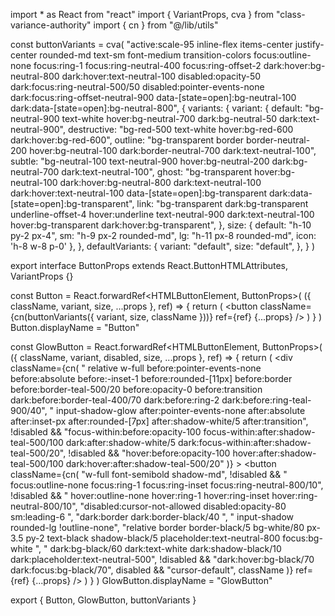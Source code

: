 import * as React from "react"
import { VariantProps, cva } from "class-variance-authority"
import { cn } from "@/lib/utils"

const buttonVariants = cva(
  "active:scale-95 inline-flex items-center justify-center rounded-md text-sm font-medium transition-colors focus:outline-none focus:ring-1 focus:ring-neutral-400 focus:ring-offset-2 dark:hover:bg-neutral-800 dark:hover:text-neutral-100 disabled:opacity-50 dark:focus:ring-neutral-500/50 disabled:pointer-events-none dark:focus:ring-offset-neutral-900 data-[state=open]:bg-neutral-100 dark:data-[state=open]:bg-neutral-800",
  {
    variants: {
      variant: {
        default:
          "bg-neutral-900 text-white hover:bg-neutral-700 dark:bg-neutral-50 dark:text-neutral-900",
        destructive:
          "bg-red-500 text-white hover:bg-red-600 dark:hover:bg-red-600",
        outline:
          "bg-transparent border border-neutral-200 hover:bg-neutral-100 dark:border-neutral-700 dark:text-neutral-100",
        subtle:
          "bg-neutral-100 text-neutral-900 hover:bg-neutral-200 dark:bg-neutral-700 dark:text-neutral-100",
        ghost:
          "bg-transparent hover:bg-neutral-100 dark:hover:bg-neutral-800 dark:text-neutral-100 dark:hover:text-neutral-100 data-[state=open]:bg-transparent dark:data-[state=open]:bg-transparent",
        link: "bg-transparent dark:bg-transparent underline-offset-4 hover:underline text-neutral-900 dark:text-neutral-100 hover:bg-transparent dark:hover:bg-transparent",
      },
      size: {
        default: "h-10 py-2 px-4",
        sm: "h-9 px-2 rounded-md",
        lg: "h-11 px-8 rounded-md",
        icon: 'h-8 w-8 p-0'
      },
    },
    defaultVariants: {
      variant: "default",
      size: "default",
    },
  }
)

export interface ButtonProps
  extends React.ButtonHTMLAttributes<HTMLButtonElement>,
    VariantProps<typeof buttonVariants> {}

const Button = React.forwardRef<HTMLButtonElement, ButtonProps>(
  ({ className, variant, size, ...props }, ref) => {
    return (
      <button
        className={cn(buttonVariants({ variant, size, className }))}
        ref={ref}
        {...props}
      />
    )
  }
)
Button.displayName = "Button"

const GlowButton = React.forwardRef<HTMLButtonElement, ButtonProps>(
  ({ className, variant, disabled, size, ...props }, ref) => {
    return (
      <div
        className={cn(
          " relative w-full before:pointer-events-none before:absolute before:-inset-1 before:rounded-[11px] before:border before:border-teal-500/20 before:opacity-0   before:transition dark:before:border-teal-400/70 dark:before:ring-2 dark:before:ring-teal-900/40",
          " input-shadow-glow after:pointer-events-none after:absolute after:inset-px after:rounded-[7px] after:shadow-white/5 after:transition",
          !disabled &&
            "focus-within:before:opacity-100 focus-within:after:shadow-teal-500/100 dark:after:shadow-white/5 dark:focus-within:after:shadow-teal-500/20",
          !disabled &&
            "hover:before:opacity-100 hover:after:shadow-teal-500/100  dark:hover:after:shadow-teal-500/20"
        )}
      >
        <button
          className={cn(
            "w-full font-semibold shadow-md",
            !disabled &&
              " focus:outline-none  focus:ring-1 focus:ring-inset focus:ring-neutral-800/10",
            !disabled &&
              " hover:outline-none  hover:ring-1 hover:ring-inset  hover:ring-neutral-800/10",
            "disabled:cursor-not-allowed disabled:opacity-80   sm:leading-6 ",
            "dark:border dark:border-black/40 ",
            " input-shadow rounded-lg  !outline-none",
            "relative border border-black/5 bg-white/80 px-3.5 py-2 text-black shadow-black/5 placeholder:text-neutral-800  focus:bg-white ",
            " dark:bg-black/60 dark:text-white dark:shadow-black/10 dark:placeholder:text-neutral-500",
            !disabled && "dark:hover:bg-black/70 dark:focus:bg-black/70",
            disabled && "cursor-default",
            className
          )}
          ref={ref}
          {...props}
        />
      </div>
    )
  }
)
GlowButton.displayName = "GlowButton"

export { Button, GlowButton, buttonVariants }
